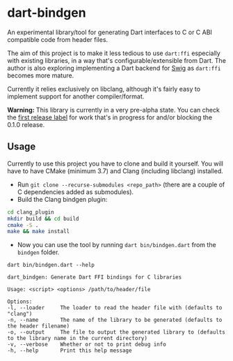 # dart-bindgen

An experimental library/tool for generating Dart interfaces to C or C ABI compatible code from header files.

The aim of this project is to make it less tedious to use `dart:ffi` especially with existing libraries, in a way that's configurable/extensible from Dart. The author is also exploring implementing a Dart backend for [Swig](https://github.com/swig/swig) as `dart:ffi` becomes more mature.

Currently it relies exclusively on libclang, although it's fairly easy to implement support for another compiler/format.

**Warning:** This library is currently in a very pre-alpha state. You can check the [first release label](https://github.com/filleduchaos/dart_bindgen/labels/0.1.0) for work that's in progress for and/or blocking the 0.1.0 release.

## Usage

Currently to use this project you have to clone and build it yourself. You will have to have CMake (minimum 3.7) and Clang (including libclang) installed.

- Run `git clone --recurse-submodules <repo_path>` (there are a couple of C dependencies added as submodules).
- Build the Clang bindgen plugin:

```bash
cd clang_plugin
mkdir build && cd build
cmake -S .
make && make install
```

- Now you can use the tool by running `dart bin/bindgen.dart` from the `bindgen` folder.

```text
dart bin/bindgen.dart --help

dart_bindgen: Generate Dart FFI bindings for C libraries

Usage: <script> <options> /path/to/header/file

Options:
-l, --loader     The loader to read the header file with (defaults to "clang")
-n, --name       The name of the library to be generated (defaults to the header filename)
-o, --output     The file to output the generated library to (defaults to the library name in the current directory)
-v, --verbose    Whether or not to print debug info
-h, --help       Print this help message
```
